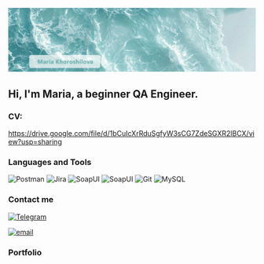 ![Header](https://github.com/utro19/utro19/blob/main/assets/header%20sea.jpg)

## Hi, I'm Maria, a beginner QA Engineer.

### CV:
https://drive.google.com/file/d/1bCuIcXrRduSgfyW3sCG7ZdeSGXR2lBCX/view?usp=sharing

### Languages and Tools
 ![Postman](https://img.shields.io/badge/-Postman-646062?style=for-the-badge&logo=postman&logoColor=FF6C37)
![Jira](https://img.shields.io/badge/-Jira-646062?style=for-the-badge&logo=jira&logoColor=0052CC)
![SoapUI](https://img.shields.io/badge/-Charles-646062?style=for-the-badge&logo=Charles&logoColor=F3F5F5)
![SoapUI](https://img.shields.io/badge/-DevTOOLS-646062?style=for-the-badge&logo=googlechrome&logoColor=4285F4)
![Git](https://img.shields.io/badge/-Git-646062?style=for-the-badge&logo=git&logoColor=F05032)
![MySQL](https://img.shields.io/badge/-MySQL-646062?style=for-the-badge&logo=mysql&logoColor=4479A1)
### Contact me
[![Telegram](https://img.shields.io/badge/-Telegram-646062?style=for-the-badge&logo=Telegram&logoColor=26A5E4)](https://t.me/a_utro)

[![email](https://img.shields.io/badge/-email-646062?style=for-the-badge&logo=gmail&logoColor=EA4335)](maria.karamelle@yandex.ru)

### Portfolio
